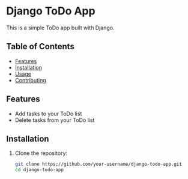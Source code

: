 # Django ToDo App

This is a simple ToDo app built with Django.

## Table of Contents

- [Features](#features)
- [Installation](#installation)
- [Usage](#usage)
- [Contributing](#contributing)

## Features

- Add tasks to your ToDo list
- Delete tasks from your ToDo list

## Installation

1. Clone the repository:

   ```bash
   git clone https://github.com/your-username/django-todo-app.git
   cd django-todo-app
